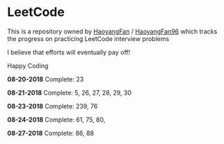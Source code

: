 # LeetCode
This is a repository owned by [HaoyangFan](https://github.com/HaoyangFan) / [HaoyangFan96](https://github.com/HaoyangFan96) which tracks the progress on practicing LeetCode interview problems

I believe that efforts will eventually pay off!

Happy Coding

**08-20-2018**
Complete: 23

**08-21-2018**
Complete: 5, 26, 27, 28, 29, 30

**08-23-2018**
Complete: 239, 76

**08-24-2018**
Complete: 61, 75, 80,

**08-27-2018**
Complete: 86, 88
